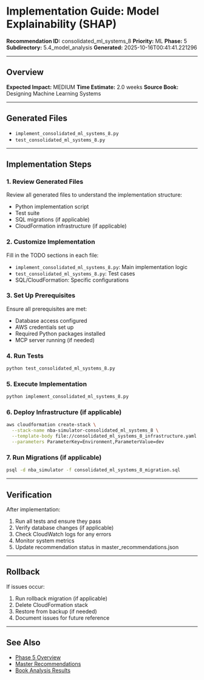 # Implementation Guide: Model Explainability (SHAP)

**Recommendation ID:** consolidated_ml_systems_8
**Priority:** ML
**Phase:** 5
**Subdirectory:** 5.4_model_analysis
**Generated:** 2025-10-16T00:41:41.221296

---

## Overview



**Expected Impact:** MEDIUM
**Time Estimate:** 2.0 weeks
**Source Book:** Designing Machine Learning Systems

---

## Generated Files

- `implement_consolidated_ml_systems_8.py`
- `test_consolidated_ml_systems_8.py`

---

## Implementation Steps

### 1. Review Generated Files

Review all generated files to understand the implementation structure:
- Python implementation script
- Test suite
- SQL migrations (if applicable)
- CloudFormation infrastructure (if applicable)

### 2. Customize Implementation

Fill in the TODO sections in each file:
- `implement_consolidated_ml_systems_8.py`: Main implementation logic
- `test_consolidated_ml_systems_8.py`: Test cases
- SQL/CloudFormation: Specific configurations

### 3. Set Up Prerequisites

Ensure all prerequisites are met:
- Database access configured
- AWS credentials set up
- Required Python packages installed
- MCP server running (if needed)

### 4. Run Tests

```bash
python test_consolidated_ml_systems_8.py
```

### 5. Execute Implementation

```bash
python implement_consolidated_ml_systems_8.py
```

### 6. Deploy Infrastructure (if applicable)

```bash
aws cloudformation create-stack \
  --stack-name nba-simulator-consolidated_ml_systems_8 \
  --template-body file://consolidated_ml_systems_8_infrastructure.yaml \
  --parameters ParameterKey=Environment,ParameterValue=dev
```

### 7. Run Migrations (if applicable)

```bash
psql -d nba_simulator -f consolidated_ml_systems_8_migration.sql
```

---

## Verification

After implementation:
1. Run all tests and ensure they pass
2. Verify database changes (if applicable)
3. Check CloudWatch logs for any errors
4. Monitor system metrics
5. Update recommendation status in master_recommendations.json

---

## Rollback

If issues occur:
1. Run rollback migration (if applicable)
2. Delete CloudFormation stack
3. Restore from backup (if needed)
4. Document issues for future reference

---

## See Also

- [Phase 5 Overview](/Users/ryanranft/nba-simulator-aws/docs/phases/phase_5/)
- [Master Recommendations](/Users/ryanranft/nba-mcp-synthesis/analysis_results/master_recommendations.json)
- [Book Analysis Results](/Users/ryanranft/nba-mcp-synthesis/analysis_results/)
